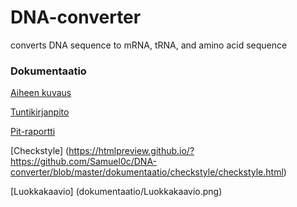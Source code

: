 # DNA-converter

converts DNA sequence to mRNA, tRNA, and amino acid sequence

### Dokumentaatio

[Aiheen kuvaus](dokumentaatio/aiheenKuvausJaRakenne.md)

[Tuntikirjanpito](dokumentaatio/tuntikirjanpito.md)

[Pit-raportti](https://htmlpreview.github.io/?https://github.com/Samuel0c/DNA-converter/blob/master/dokumentaatio/pit-reports/201702251534/index.html)

[Checkstyle] (https://htmlpreview.github.io/?https://github.com/Samuel0c/DNA-converter/blob/master/dokumentaatio/checkstyle/checkstyle.html)

[Luokkakaavio] (dokumentaatio/Luokkakaavio.png)



